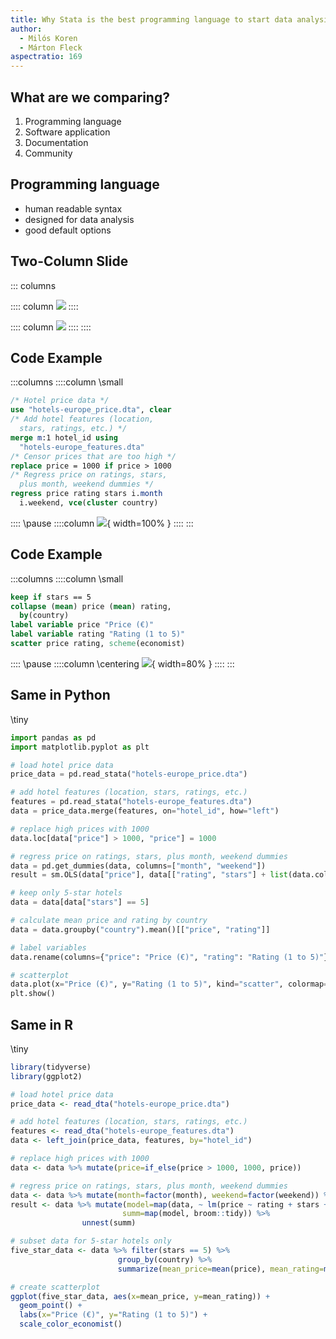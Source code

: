 ```yaml
---
title: Why Stata is the best programming language to start data analysis
author: 
  - Milós Koren
  - Márton Fleck
aspectratio: 169
---
```


## What are we comparing?
1. Programming language
2. Software application 
3. Documentation
4. Community

## Programming language
- human readable syntax
- designed for data analysis
- good default options

## Two-Column Slide
::: columns

:::: column
![](img/Brattle.png)
::::

:::: column
![](img/Compass.png)
::::
::::

## Code Example
:::columns
::::column
\small
```stata
/* Hotel price data */
use "hotels-europe_price.dta", clear
/* Add hotel features (location, 
  stars, ratings, etc.) */
merge m:1 hotel_id using 
  "hotels-europe_features.dta"
/* Censor prices that are too high */
replace price = 1000 if price > 1000
/* Regress price on ratings, stars, 
  plus month, weekend dummies */
regress price rating stars i.month 
  i.weekend, vce(cluster country)
```
::::
\pause
::::column
![](img/regression.png){ width=100% }
::::
:::

## Code Example
:::columns
::::column
\small
```stata
keep if stars == 5
collapse (mean) price (mean) rating, 
  by(country)
label variable price "Price (€)"
label variable rating "Rating (1 to 5)"
scatter price rating, scheme(economist)
```
::::
\pause
::::column
\centering
![](img/scatter.png){ width=80% }
::::
:::

## Same in Python
\tiny
```python
import pandas as pd
import matplotlib.pyplot as plt

# load hotel price data
price_data = pd.read_stata("hotels-europe_price.dta")

# add hotel features (location, stars, ratings, etc.)
features = pd.read_stata("hotels-europe_features.dta")
data = price_data.merge(features, on="hotel_id", how="left")

# replace high prices with 1000
data.loc[data["price"] > 1000, "price"] = 1000

# regress price on ratings, stars, plus month, weekend dummies
data = pd.get_dummies(data, columns=["month", "weekend"])
result = sm.OLS(data["price"], data[["rating", "stars"] + list(data.columns[data.columns.str.startswith("month_")]) + list(data.columns[data.columns.str.startswith("weekend_")])]).fit(cov_type="cluster", cov_kwds={"groups": data["country"]})

# keep only 5-star hotels
data = data[data["stars"] == 5]

# calculate mean price and rating by country
data = data.groupby("country").mean()[["price", "rating"]]

# label variables
data.rename(columns={"price": "Price (€)", "rating": "Rating (1 to 5)"}, inplace=True)

# scatterplot
data.plot(x="Price (€)", y="Rating (1 to 5)", kind="scatter", colormap="tab10", figsize=(8, 6))
plt.show()
```

## Same in R
\tiny
```r
library(tidyverse)
library(ggplot2)

# load hotel price data
price_data <- read_dta("hotels-europe_price.dta")

# add hotel features (location, stars, ratings, etc.)
features <- read_dta("hotels-europe_features.dta")
data <- left_join(price_data, features, by="hotel_id")

# replace high prices with 1000
data <- data %>% mutate(price=if_else(price > 1000, 1000, price))

# regress price on ratings, stars, plus month, weekend dummies
data <- data %>% mutate(month=factor(month), weekend=factor(weekend)) %>% nest(-country)
result <- data %>% mutate(model=map(data, ~ lm(price ~ rating + stars + month + weekend, data=.)),
                         summ=map(model, broom::tidy)) %>%
                unnest(summ)

# subset data for 5-star hotels only
five_star_data <- data %>% filter(stars == 5) %>%
                        group_by(country) %>%
                        summarize(mean_price=mean(price), mean_rating=mean(rating))

# create scatterplot
ggplot(five_star_data, aes(x=mean_price, y=mean_rating)) +
  geom_point() +
  labs(x="Price (€)", y="Rating (1 to 5)") +
  scale_color_economist()
```